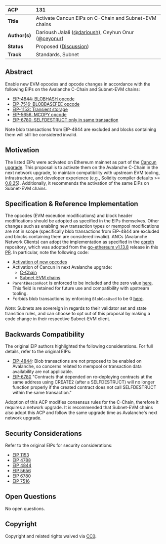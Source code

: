 | ACP | 131 |
| :--- | :--- |
| **Title** | Activate Cancun EIPs on C-Chain and Subnet-EVM chains |
| **Author(s)** | Darioush Jalali ([@darioush](https://github.com/darioush)), Ceyhun Onur ([@ceyonur](https://github.com/ceyonur)) |
| **Status** | Proposed ([Discussion](https://github.com/avalanche-foundation/ACPs/discussions/139)) |
| **Track** | Standards, Subnet |

## Abstract

Enable new EVM opcodes and opcode changes in accordance with the following EIPs on the Avalanche C-Chain and Subnet-EVM chains:
- [EIP-4844: BLOBHASH opcode](https://eips.ethereum.org/EIPS/eip-4844)
- [EIP-7516: BLOBBASEFEE opcode](https://eips.ethereum.org/EIPS/eip-7516)
- [EIP-1153: Transient storage](https://eips.ethereum.org/EIPS/eip-1153)
- [EIP-5656: MCOPY opcode](https://eips.ethereum.org/EIPS/eip-5656)
- [EIP-6780: SELFDESTRUCT only in same transaction](https://eips.ethereum.org/EIPS/eip-6780)

Note blob transactions from EIP-4844 are excluded and blocks containing them will still be considered invalid.

## Motivation

The listed EIPs were activated on Ethereum mainnet as part of the [Cancun upgrade](https://github.com/ethereum/execution-specs/blob/master/network-upgrades/mainnet-upgrades/cancun.md#included-eips). This proposal is to activate them on the Avalanche C-Chain in the next network upgrade, to maintain compatibility with upstream EVM tooling, infrastructure, and developer experience (e.g., Solidity compiler defaults >= [0.8.25](https://github.com/ethereum/solidity/releases/tag/v0.8.25)). Additionally, it recommends the activation of the same EIPs on Subnet-EVM chains.

## Specification & Reference Implementation

The opcodes (EVM exceution modifications) and block header modifications should be adopted as specified in the EIPs themselves. Other changes such as enabling new transaction types or mempool modifications are not in scope (specifically blob transactions from EIP-4844 are excluded and blocks containing them are considered invalid). ANCs (Avalanche Network Clients) can adopt the implementation as specified in the [coreth](https://github.com/ava-labs/coreth) repository, which was adopted from the [go-ethereum v1.13.8](https://github.com/ethereum/go-ethereum/releases/tag/v1.13.8) release in this [PR](https://github.com/ava-labs/coreth/pull/550). In particular, note the following code:

- [Activation of new opcodes](https://github.com/ava-labs/coreth/blob/7b875dc21772c1bb9e9de5bc2b31e88c53055e26/core/vm/jump_table.go#L93)
- Activation of Cancun in next Avalanche upgrade:
  - [C-Chain](https://github.com/ava-labs/coreth/pull/610)
  - [Subnet-EVM chains](https://github.com/ava-labs/subnet-evm/blob/fa909031ed148484c5072d949c5ed73d915ce1ed/params/config_extra.go#L186)
- `ParentBeaconRoot` is enforced to be included and the zero value [here](https://github.com/ava-labs/coreth/blob/7b875dc21772c1bb9e9de5bc2b31e88c53055e26/plugin/evm/block_verification.go#L287-L288). This field is retained for future use and compatibility with upstream tooling.
- Forbids blob transactions by enforcing `BlobGasUsed` to be 0 [here](https://github.com/ava-labs/coreth/pull/611/files#diff-532a2c6a5365d863807de5b435d8d6475552904679fd611b1b4b10d3bf4f5010R267).

_Note:_ Subnets are sovereign in regards to their validator set and state transition rules, and can choose to opt out of this proposal by making a code change in their respective Subnet-EVM client.

## Backwards Compatibility

The original EIP authors highlighted the following considerations. For full details, refer to the original EIPs:

- [EIP-4844](https://eips.ethereum.org/EIPS/eip-4844#backwards-compatibility): Blob transactions are not proposed to be enabled on Avalanche, so concerns related to mempool or transaction data availability are not applicable.
- [EIP-6780](https://eips.ethereum.org/EIPS/eip-6780#backwards-compatibility) "Contracts that depended on re-deploying contracts at the same address using CREATE2 (after a SELFDESTRUCT) will no longer function properly if the created contract does not call SELFDESTRUCT within the same transaction."

Adoption of this ACP modifies consensus rules for the C-Chain, therefore it requires a network upgrade. It is recommended that Subnet-EVM chains also adopt this ACP and follow the same upgrade time as Avalanche's next network upgrade.

## Security Considerations

Refer to the original EIPs for security considerations:
- [EIP 1153](https://eips.ethereum.org/EIPS/eip-1153#security-considerations)
- [EIP 4788](https://eips.ethereum.org/EIPS/eip-4788#security-considerations)
- [EIP 4844](https://eips.ethereum.org/EIPS/eip-4844#security-considerations)
- [EIP 5656](https://eips.ethereum.org/EIPS/eip-5656#security-considerations)
- [EIP 6780](https://eips.ethereum.org/EIPS/eip-6780#security-considerations)
- [EIP 7516](https://eips.ethereum.org/EIPS/eip-7516#security-considerations)

## Open Questions

No open questions.

## Copyright

Copyright and related rights waived via [CC0](https://creativecommons.org/publicdomain/zero/1.0/).
